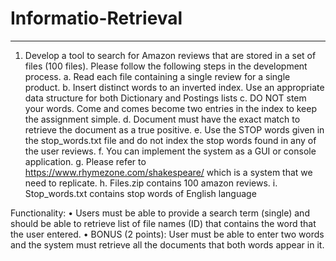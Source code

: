 # Informatio-Retrieval

________________________________________

1.	Develop a tool to search for Amazon reviews that are stored in a set of files (100 files). Please follow the following steps in the development process.
a.	Read each file containing a single review for a single product.
b.	Insert distinct words to an inverted index. Use an appropriate data structure for both Dictionary and Postings lists
c.	DO NOT stem your words. Come and comes become two entries in the index to keep the assignment simple.
d.	Document must have the exact match to retrieve the document as a true positive.
e.	Use the STOP words given in the stop_words.txt file and do not index the stop words found in any of the user reviews.
f.	You can implement the system as a GUI or console application.
g.	Please refer to https://www.rhymezone.com/shakespeare/ which is a system that we need to replicate.
h.	Files.zip contains 100 amazon reviews.
i.	Stop_words.txt contains stop words of English language

Functionality:
•	Users must be able to provide a search term (single) and should be able to retrieve list of file names (ID) that contains the word that the user entered.
•	BONUS (2 points): User must be able to enter two words and the system must retrieve all the documents that both words appear in it.

